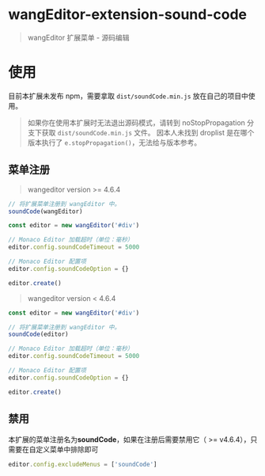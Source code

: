 # wangEditor-extension-sound-code

> wangEditor 扩展菜单 - 源码编辑

# 使用

目前本扩展未发布 npm，需要拿取 `dist/soundCode.min.js` 放在自己的项目中使用。

> 如果你在使用本扩展时无法退出源码模式，请转到 noStopPropagation 分支下获取 `dist/soundCode.min.js` 文件。
> 因本人未找到 droplist 是在哪个版本执行了 `e.stopPropagation()`，无法给与版本参考。

## 菜单注册

> wangeditor version >= 4.6.4

```js
// 将扩展菜单注册到 wangEditor 中。
soundCode(wangEditor)

const editor = new wangEditor('#div')

// Monaco Editor 加载超时（单位：毫秒）
editor.config.soundCodeTimeout = 5000

// Monaco Editor 配置项
editor.config.soundCodeOption = {}

editor.create()
```

> wangeditor version < 4.6.4

```js
const editor = new wangEditor('#div')

// 将扩展菜单注册到 wangEditor 中。
soundCode(editor)

// Monaco Editor 加载超时（单位：毫秒）
editor.config.soundCodeTimeout = 5000

// Monaco Editor 配置项
editor.config.soundCodeOption = {}

editor.create()
```

## 禁用

本扩展的菜单注册名为**soundCode**，如果在注册后需要禁用它（ >= v4.6.4），只需要在自定义菜单中排除即可

```js
editor.config.excludeMenus = ['soundCode']
```
